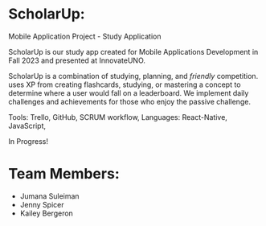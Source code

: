 # ScholarUp:
Mobile Application Project - Study Application 

ScholarUp is our study app created for Mobile Applications Development in Fall 2023 and presented at InnovateUNO.

ScholarUp is a combination of studying, planning, and _friendly_ competition. <name placeholder> uses XP from creating flashcards, studying, or mastering a concept to determine where a user would fall on a leaderboard. We implement daily challenges and achievements for those who enjoy the passive challenge.

Tools: Trello, GitHub, SCRUM workflow, 
Languages: React-Native, JavaScript,  

In Progress!

# Team Members:
- Jumana Suleiman 
- Jenny Spicer
- Kailey Bergeron 
